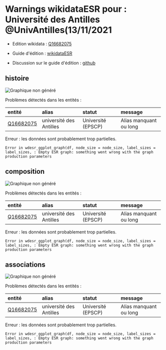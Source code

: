 Warnings wikidataESR pour : Université des Antilles @UnivAntilles(13/11/2021
================

- Edition wikidata : [Q16682075](https://www.wikidata.org/wiki/Q16682075)
- Guide d'édition : [wikidataESR](https://github.com/cpesr/wikidataESR/)

- Discussion sur le guide d'édition : [github](https://github.com/cpesr/wikidataESR/issues)



## histoire 

![Graphique non généré](Q16682075-histoire.png) 

Problèmes détectés dans les entités :

|entité                                               |alias                   |statut             |message                |
|:----------------------------------------------------|:-----------------------|:------------------|:----------------------|
|[Q16682075](https://www.wikidata.org/wiki/Q16682075) |université des Antilles |Université (EPSCP) |Alias manquant ou long |

 


Erreur : les données sont probablement trop partielles.
```
Error in wdesr_ggplot_graph(df, node_size = node_size, label_sizes = label_sizes, : Empty ESR graph: something went wrong with the graph production parameters

``` 



## composition 

![Graphique non généré](Q16682075-composition.png) 

Problèmes détectés dans les entités :

|entité                                               |alias                   |statut             |message                |
|:----------------------------------------------------|:-----------------------|:------------------|:----------------------|
|[Q16682075](https://www.wikidata.org/wiki/Q16682075) |université des Antilles |Université (EPSCP) |Alias manquant ou long |

 


Erreur : les données sont probablement trop partielles.
```
Error in wdesr_ggplot_graph(df, node_size = node_size, label_sizes = label_sizes, : Empty ESR graph: something went wrong with the graph production parameters

``` 



## associations 

![Graphique non généré](Q16682075-associations.png) 

Problèmes détectés dans les entités :

|entité                                               |alias                   |statut             |message                |
|:----------------------------------------------------|:-----------------------|:------------------|:----------------------|
|[Q16682075](https://www.wikidata.org/wiki/Q16682075) |université des Antilles |Université (EPSCP) |Alias manquant ou long |

 


Erreur : les données sont probablement trop partielles.
```
Error in wdesr_ggplot_graph(df, node_size = node_size, label_sizes = label_sizes, : Empty ESR graph: something went wrong with the graph production parameters

``` 


